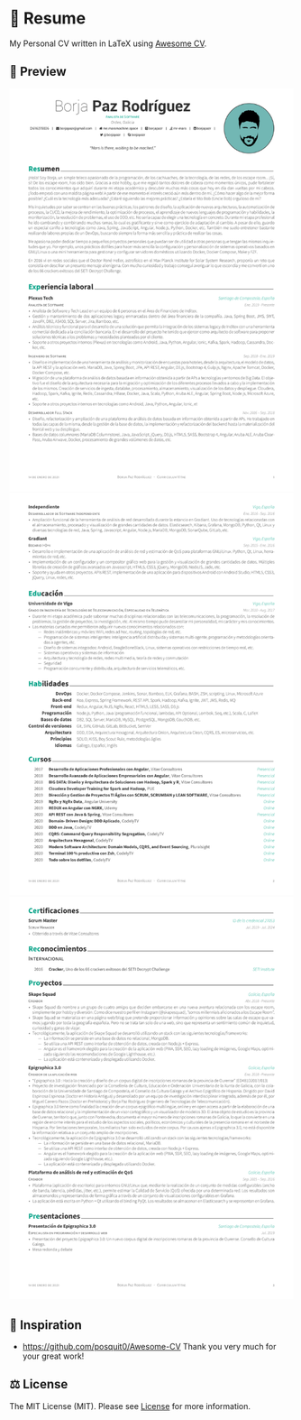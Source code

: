 # 📑 Resume

My Personal CV written in LaTeX using [Awesome CV](https://github.com/posquit0/Awesome-CV).

## 🎑 Preview

![Resume Page 1](documentation/resume-1.png)
![Resume Page 2](documentation/resume-2.png)
![Resume Page 3](documentation/resume-3.png)

## 🤩 Inspiration

* <https://github.com/posquit0/Awesome-CV> Thank you very much for your great work!

## ⚖️ License

The MIT License (MIT). Please see [License](LICENSE) for more information.

